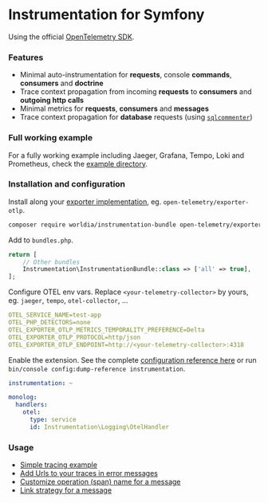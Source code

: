 # Instrumentation for Symfony

Using the official [OpenTelemetry SDK](https://github.com/open-telemetry/opentelemetry-php).

### Features

- Minimal auto-instrumentation for **requests**, console **commands**, **consumers** and **doctrine**
- Trace context propagation from incoming **requests** to **consumers** and **outgoing http calls**
- Minimal metrics for **requests**, **consumers** and **messages**
- Trace context propagation for **database** requests (using [`sqlcommenter`](https://google.github.io/sqlcommenter/))

### Full working example

For a fully working example including Jaeger, Grafana, Tempo, Loki and Prometheus, check the [example directory](./example/).

### Installation and configuration

Install along your [exporter implementation](https://packagist.org/packages/open-telemetry/exporter-otlp?query=open-telemetry%2Fexporter-), eg. `open-telemetry/exporter-otlp`.

```sh
composer require worldia/instrumentation-bundle open-telemetry/exporter-otlp
```
Add to `bundles.php`.
```php
return [
    // Other bundles
    Instrumentation\InstrumentationBundle::class => ['all' => true],
];
```
Configure OTEL env vars. Replace `<your-telemetry-collector>` by yours, eg. `jaeger`, `tempo`, `otel-collector`, ...
```yaml
OTEL_SERVICE_NAME=test-app
OTEL_PHP_DETECTORS=none
OTEL_EXPORTER_OTLP_METRICS_TEMPORALITY_PREFERENCE=Delta
OTEL_EXPORTER_OTLP_PROTOCOL=http/json
OTEL_EXPORTER_OTLP_ENDPOINT=http://<your-telemetry-collector>:4318
```
Enable the extension. See the complete [configuration reference here](./docs/config-reference.md) or run ```bin/console config:dump-reference instrumentation```.
```yaml
instrumentation: ~

monolog:
  handlers:
    otel:
      type: service
      id: Instrumentation\Logging\OtelHandler
```

### Usage

- [Simple tracing example](./docs/tracing/simple-trace.md)
- [Add Urls to your traces in error messages](./docs/tracing/add-urls-to-your-traces.md)
- [Customize operation (span) name for a message](./docs/tracing/custom-operation-name-for-message.md)
- [Link strategy for a message](./docs/tracing/link-strategy-for-message.md)    

